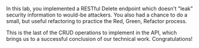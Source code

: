 In this lab, you implemented a RESTful Delete endpoint which doesn't "leak" security information to would-be attackers. You also had a chance to do a small, but useful refactoring to practice the Red, Green, Refactor process.

This is the last of the CRUD operations to implement in the API, which brings us to a successful conclusion of our technical work. Congratulations!
